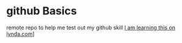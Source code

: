 # github Basics
remote repo to help me test out my github skill
[I am learning this on lynda.com](http://Lynda.com)]

